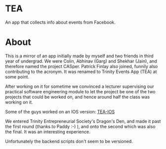 # TEA

An app that collects info about events from Facebook.

# About

This is a mirror of an app initially made  by myself and two friends in third year of undergrad. We were Colin, Abhinav (Garg) and Shekhar (Jain), and therefore named the project CASper. Patrick Finlay also joined, funnily also contributing to the acronym. It was renamed to Trinity Events App (TEA) at some point.

After working on it for sometime we convinced a lecturer supervising our practical software engineering module to let the project be one of the two projects that could be worked on, and hence around half the class was working on it.

Some of the guys worked on an IOS version: [TEA-IOS](https://github.com/joebloggs999/TEA_iOS)

We entered Trinity Entrepreneurial Society's Dragon's Den, and made it past the first
round (thanks to Paddy :-) ), and onto the second which was also the final. It was an interesting experience.

Unfortunately the backend scripts don't seem to be versioned.
